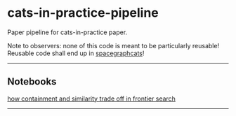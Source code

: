 # cats-in-practice-pipeline
Paper pipeline for cats-in-practice paper.

Note to observers: none of this code is meant to be particularly
reusable! Reusable code shall end up in
[spacegraphcats](https://github.com/spacegraphcats/spacegraphcats)!

----

## Notebooks

[how containment and similarity trade off in frontier search](https://github.com/spacegraphcats/cats-in-practice-pipeline/blob/master/notebooks/frontier-expansion.ipynb)

----
